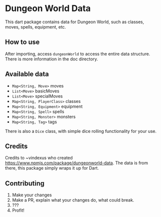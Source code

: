 # Dungeon World Data

This dart package contains data for Dungeon World, such as classes, moves, spells, equipment, etc.

## How to use
After importing, access `dungeonWorld` to access the entire data structure.
There is more information in the doc directory.

## Available data

* `Map<String, Move>` moves
* `List<Move>` basicMoves
* `List<Move>` specialMoves
* `Map<String, PlayerClass>` classes
* `Map<String, Equipment>` equipment
* `Map<String, Spell>` spells
* `Map<String, Monster>` monsters
* `Map<String, Tag>` tags

There is also a `Dice` class, with simple dice rolling functionality for your use.

## Credits

Credits to ~vindexus who created https://www.npmjs.com/package/dungeonworld-data.
The data is from there, this package simply wraps it up for Dart.

## Contributing

1. Make your changes
1. Make a PR, explain what your changes do, what could break.
1. ???
1. Profit!
